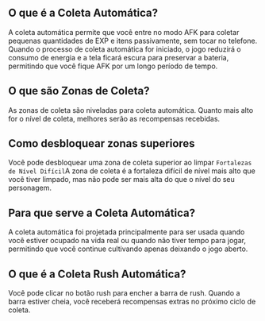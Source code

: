 
## O que é a Coleta Automática?
A coleta automática permite que você entre no modo AFK para coletar pequenas quantidades de EXP e itens passivamente, sem tocar no telefone.
Quando o processo de coleta automática for iniciado, o jogo reduzirá o consumo de energia e a tela ficará escura para preservar a bateria, permitindo que você fique AFK por um longo período de tempo.

## O que são Zonas de Coleta?
As zonas de coleta são niveladas para coleta automática. Quanto mais alto for o nível de coleta, melhores serão as recompensas recebidas.


## Como desbloquear zonas superiores
Você pode desbloquear uma zona de coleta superior ao limpar `Fortalezas de Nível Difícil`A zona de coleta é a fortaleza difícil de nível mais alto que você tiver limpado, mas não pode ser mais alta do que o nível do seu personagem.

## Para que serve a Coleta Automática?
A coleta automática foi projetada principalmente para ser usada quando você estiver ocupado na vida real ou quando não tiver tempo para jogar, permitindo que você continue cultivando apenas deixando o jogo aberto.

## O que é a Coleta Rush Automática?
Você pode clicar no botão rush para encher a barra de rush. Quando a barra estiver cheia, você receberá recompensas extras no próximo ciclo de coleta.
